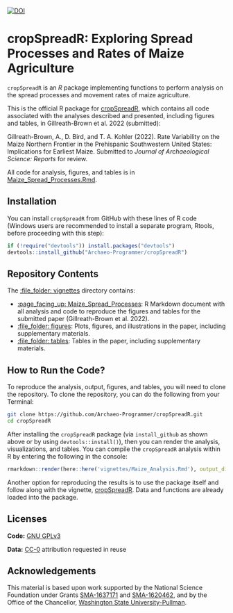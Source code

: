 [![DOI](https://zenodo.org/badge/541789294.svg)](https://zenodo.org/badge/latestdoi/541789294)

# cropSpreadR: Exploring Spread Processes and Rates of Maize Agriculture

`cropSpreadR` is an *R* package implementing functions to perform
analysis on the spread processes and movement rates of maize agriculture.

This is the official R package for [cropSpreadR](https://github.com/Archaeo-Programmer/cropSpreadR), 
which contains all code associated with the analyses described and presented, including figures and tables, in Gillreath-Brown et al. 2022 (submitted): 

Gillreath-Brown, A., D. Bird, and T. A. Kohler (2022). Rate Variability on the Maize Northern Frontier in the Prehispanic Southwestern United States: Implications for Earliest Maize. Submitted to *Journal of Archaeological Science: Reports* for review.
    
All code for analysis, figures, and tables is in [Maize_Spread_Processes.Rmd](vignettes/Maize_Spread_Processes.Rmd).

## Installation

You can install `cropSpreadR` from GitHub with these lines of R code (Windows users are recommended to install a separate program, Rtools, before proceeding with this step):

``` r
if (!require("devtools")) install.packages("devtools")
devtools::install_github("Archaeo-Programmer/cropSpreadR")
```

## Repository Contents

The [:file\_folder: vignettes](vignettes) directory contains:

  - [:page\_facing\_up: Maize_Spread_Processes](vignettes/Maize_Spread_Processes.Rmd): R
    Markdown document with all analysis and code to reproduce the figures and tables for the submitted paper (Gillreath-Brown et al. 2022).
  - [:file\_folder: figures](vignettes/figures): Plots, figures, and illustrations in the paper, including supplementary materials.
  - [:file\_folder: tables](vignettes/tables): Tables in the paper, including supplementary materials.
  
## How to Run the Code?

To reproduce the analysis, output, figures, and tables, you will need to clone the repository. To clone the repository, you can do the following from your Terminal:

```bash
git clone https://github.com/Archaeo-Programmer/cropSpreadR.git
cd cropSpreadR
```

After installing the `cropSpreadR` package (via `install_github` as shown above or by using `devtools::install()`), then you can render the analysis, visualizations, and tables.
You can compile the `cropSpreadR` analysis within R by entering the following in the console:

``` r
rmarkdown::render(here::here('vignettes/Maize_Analysis.Rmd'), output_dir = here::here('vignettes'))
```

Another option for reproducing the results is to use the package itself and follow along with the vignette, [cropSpreadR](vignettes/cropSpreadR.Rmd). Data and functions are already loaded into the package. 

## Licenses

**Code:** [GNU GPLv3](LICENSE.md)

**Data:** [CC-0](http://creativecommons.org/publicdomain/zero/1.0/)
attribution requested in reuse

## Acknowledgements

This material is based upon work supported by the National Science Foundation under Grants [SMA-1637171](https://www.nsf.gov/awardsearch/showAward?AWD_ID=1637171) 
and [SMA-1620462](https://www.nsf.gov/awardsearch/showAward?AWD_ID=1620462), and by the Office of the Chancellor, [Washington State University-Pullman](https://wsu.edu/).

